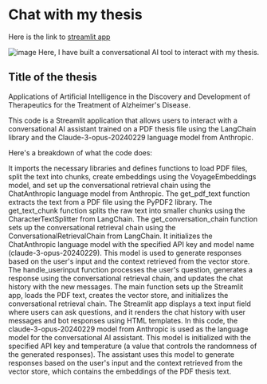 # Chat with my thesis
Here is the link to [streamlit app](https://chat-with-thesis.streamlit.app/)

![image](https://github.com/ravisingh15/chat-with-thesis/assets/60500638/a2d139f0-5dcb-4e7a-9bde-417804cc3608)
Here, I have built a conversational AI tool to interact with my thesis.

## Title of the thesis
Applications of Artificial Intelligence in the Discovery and Development of Therapeutics for the Treatment of Alzheimer's Disease.

This code is a Streamlit application that allows users to interact with a conversational AI assistant trained on a PDF thesis file using the LangChain library and the Claude-3-opus-20240229 language model from Anthropic.

Here's a breakdown of what the code does:

It imports the necessary libraries and defines functions to load PDF files, split the text into chunks, create embeddings using the VoyageEmbeddings model, and set up the conversational retrieval chain using the ChatAnthropic language model from Anthropic.
The get_pdf_text function extracts the text from a PDF file using the PyPDF2 library.
The get_text_chunk function splits the raw text into smaller chunks using the CharacterTextSplitter from LangChain.
The get_conversation_chain function sets up the conversational retrieval chain using the ConversationalRetrievalChain from LangChain. It initializes the ChatAnthropic language model with the specified API key and model name (claude-3-opus-20240229). This model is used to generate responses based on the user's input and the context retrieved from the vector store.
The handle_userinput function processes the user's question, generates a response using the conversational retrieval chain, and updates the chat history with the new messages.
The main function sets up the Streamlit app, loads the PDF text, creates the vector store, and initializes the conversational retrieval chain.
The Streamlit app displays a text input field where users can ask questions, and it renders the chat history with user messages and bot responses using HTML templates.
In this code, the claude-3-opus-20240229 model from Anthropic is used as the language model for the conversational AI assistant. This model is initialized with the specified API key and temperature (a value that controls the randomness of the generated responses). The assistant uses this model to generate responses based on the user's input and the context retrieved from the vector store, which contains the embeddings of the PDF thesis text.

